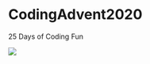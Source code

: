 # CodingAdvent2020
25 Days of Coding Fun

![](https://media.giphy.com/media/pyrgLdTlTcSdbjZUyS/giphy.gif)
